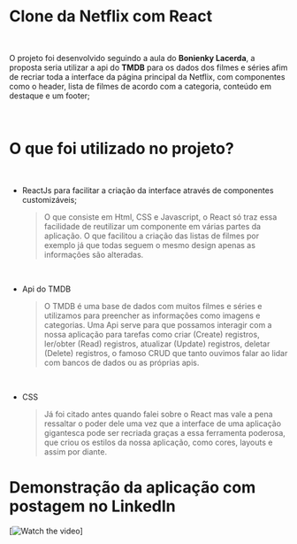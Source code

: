 # Clone da Netflix com React

</br>

O projeto foi desenvolvido seguindo a aula do **Bonienky Lacerda**, a proposta seria utilizar a api do **TMDB** para os dados dos filmes e séries afim de recriar toda a interface da página principal da Netflix, com componentes como o header, lista de filmes de acordo com a categoria, conteúdo em destaque e um footer;

</br>

# O que foi utilizado no projeto?

</br>

- ReactJs para facilitar a criação da interface através de componentes customizáveis;

 	> O que consiste em Html, CSS e Javascript, o React só traz essa facilidade de reutilizar um componente em várias partes da aplicação.
 	> O que facilitou a criação das listas de filmes por exemplo já que todas seguem o mesmo design apenas as informações são alteradas.
</br>

- Api do TMDB

	> O TMDB é uma base de dados com muitos filmes e séries e utilizamos para preencher as informações como imagens e categorias.
	> Uma Api serve para que possamos interagir com a nossa aplicação para tarefas como criar (Create) registros, ler/obter (Read) registros, atualizar (Update) registros, deletar (Delete) registros, o famoso CRUD que tanto ouvimos falar ao lidar com bancos de dados ou as próprias apis.
	
</br>

- CSS
	> Já foi citado antes quando falei sobre o React mas vale a pena ressaltar o poder dele uma vez que a interface de uma aplicação gigantesca pode ser recriada graças a essa ferramenta poderosa, que criou os estilos da nossa aplicação, como cores, layouts e assim por diante.

# Demonstração da aplicação com postagem no LinkedIn

[![Watch the video](https://www.linkedin.com/embed/feed/update/urn:li:ugcPost:6706987924308684800?compact=1)]

